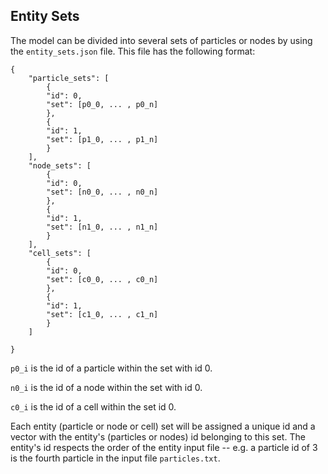 ## Entity Sets

The model can be divided into several sets of particles or nodes by using the `entity_sets.json` file. This file has the following format:

```
{
    "particle_sets": [
        {
        "id": 0,
        "set": [p0_0, ... , p0_n]
        },
        {
        "id": 1,
        "set": [p1_0, ... , p1_n]
        }
    ],
    "node_sets": [
        {
        "id": 0,
        "set": [n0_0, ... , n0_n]
        },
        {
        "id": 1,
        "set": [n1_0, ... , n1_n]
        }
    ],
    "cell_sets": [
        {
        "id": 0,
        "set": [c0_0, ... , c0_n]
        },
        {
        "id": 1,
        "set": [c1_0, ... , c1_n]
        }
    ]

}
```

`p0_i` is the id of a particle within the set with id 0.

`n0_i` is the id of a node within the set with id 0.

`c0_i` is the id of a cell within the set id 0.

Each entity (particle or node or cell) set will be assigned a unique id and a vector with the entity's (particles or nodes) id belonging to this set. The entity's id respects the order of the entity input file -- e.g. a particle id of 3 is the fourth particle in the input file `particles.txt`.
